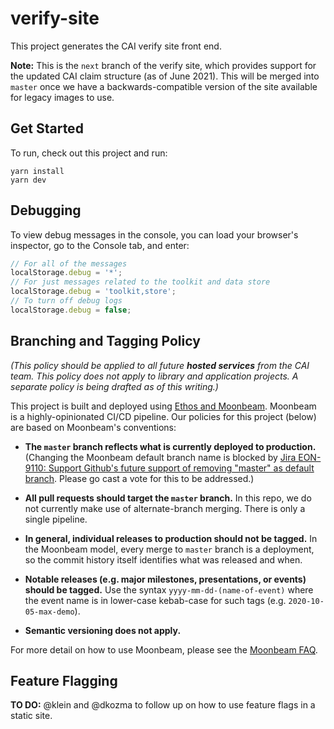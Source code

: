 # verify-site

This project generates the CAI verify site front end.

**Note:** This is the `next` branch of the verify site, which provides support for the updated CAI claim structure (as of June 2021). This will be merged into `master` once we have a backwards-compatible version of the site available for legacy images to use.

## Get Started

To run, check out this project and run:

```
yarn install
yarn dev
```

## Debugging

To view debug messages in the console, you can load your browser's inspector, go to the Console tab, and enter:

```js
// For all of the messages
localStorage.debug = '*';
// For just messages related to the toolkit and data store
localStorage.debug = 'toolkit,store';
// To turn off debug logs
localStorage.debug = false;
```

## Branching and Tagging Policy

_(This policy should be applied to all future **hosted services** from the CAI team. This policy does not apply to library and application projects. A separate policy is being drafted as of this writing.)_

This project is built and deployed using [Ethos and Moonbeam](https://wiki.corp.adobe.com/display/ethos/Ethos+-+More+About+Ethos). Moonbeam is a highly-opinionated CI/CD pipeline. Our policies for this project (below) are based on Moonbeam's conventions:

* **The `master` branch reflects what is currently deployed to production.** (Changing the Moonbeam default branch name is blocked by [Jira EON-9110: Support Github's future support of removing "master" as default branch](https://jira.corp.adobe.com/browse/EON-9110). Please go cast a vote for this to be addressed.)

* **All pull requests should target the `master` branch.** In this repo, we do not currently make use of alternate-branch merging. There is only a single pipeline.

* **In general, individual releases to production should not be tagged.** In the Moonbeam model, every merge to `master` branch is a deployment, so the commit history itself identifies what was released and when.

* **Notable releases (e.g. major milestones, presentations, or events) should be tagged.** Use the syntax `yyyy-mm-dd-(name-of-event)` where the event name is in lower-case kebab-case for such tags (e.g. `2020-10-05-max-demo`).

* **Semantic versioning does not apply.**

For more detail on how to use Moonbeam, please see the [Moonbeam FAQ](https://wiki.corp.adobe.com/pages/viewpage.action?spaceKey=ethos&title=FAQ+-+Moonbeam).

## Feature Flagging

**TO DO:** @klein and @dkozma to follow up on how to use feature flags in a static site.
